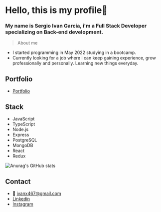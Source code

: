 # Hello, this is my profile👋

### My name is Sergio Ivan Garcia, i'm a Full Stack Developer specializing on Back-end development.
> About me
- I started programming in May 2022 studying in a bootcamp.
- Currently looking for a job where i can keep gaining experience, grow professionally and personally. 
Learning new things everyday.

## Portfolio
- [Portfolio](https://ivan-garcia.netlify.app/)

## Stack
- JavaScript
- TypeScript
- Node.js
- Express
- PostgreSQL
- MongoDB
- React
- Redux

![Anurag's GitHub stats](https://github-readme-stats.vercel.app/api?username=x1vaan&show_icons=true&theme=tokyonight)

## Contact
- 📧 ivanx467@gmail.com
- [Linkedin](https://www.linkedin.com/in/sergio-ivan-garcia/)
- [Instagram](https://www.instagram.com/_garciaivann/)
